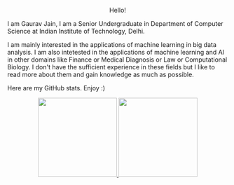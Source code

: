 <p align="center"> Hello!
</p>

I am Gaurav Jain, I am a Senior Undergraduate in Department of Computer Science at Indian Institute of Technology, Delhi. 

I am mainly interested in the applications of machine learning in big data analysis. I am also intetested in the applications of machine learning and AI in other domains like Finance or Medical Diagnosis or Law or Computational Biology. 
I don't have the sufficient experience in these fields but I like to read more about them and gain knowledge as much as possible.

<!-- ========================================================================================

I like watching sports like Football, Cricket and F1. According to me, Messi and Hamilton are the G.O.A.T. and no one can change my opinion :)

========================================================================================
 -->
Here are my GitHub stats. Enjoy :)


<p align="center">
  <a href="https://github.com/GauravJain28">
    <img height="180em" src="https://github-readme-stats.vercel.app/api?username=GauravJain28&count_private=true&show_icons=true&theme=tokyonight&&include_all_commits=true"/>
    <img height="180em" src="https://github-readme-stats-eight-theta.vercel.app/api/top-langs/?username=GauravJain28&count_private=true&hide=html,css,Makefile&layout=compact&langs_count=10&theme=tokyonight"/>
  </a>
</p>
